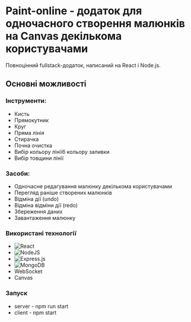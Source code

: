 # Paint-online - додаток для одночасного створення малюнків на Canvas декількома користувачами

Повноцінний fullstack-додаток, написаний на React і Node.js.

## Основні можливості

### Інструменти:
* Кисть
* Прямокутник
* Круг
* Пряма лінія
* Стирачка
* Почна очистка
* Вибір кольору лініїб кольору заливки
* Вибір товщини лінії

### Засоби:
* Одночасне редагування малюнку декількома користувачами
* Перегляд раніше створених малюнків
* Відміна дії (undo)
* Відміна відміни дії (redo)
* Збереження даних
* Завантаження малюнку

### Використані технології
* ![React](https://img.shields.io/badge/react-%2320232a.svg?style=for-the-badge&logo=react&logoColor=%2361DAFB)
* ![NodeJS](https://img.shields.io/badge/node.js-6DA55F?style=for-the-badge&logo=node.js&logoColor=white) 
* ![Express.js](https://img.shields.io/badge/express.js-%23404d59.svg?style=for-the-badge&logo=express&logoColor=%2361DAFB)
* ![MongoDB](https://img.shields.io/badge/MongoDB-%234ea94b.svg?style=for-the-badge&logo=mongodb&logoColor=white)
* WebSocket
* Canvas

### Запуск
* server - npm run start
* client - npm start

